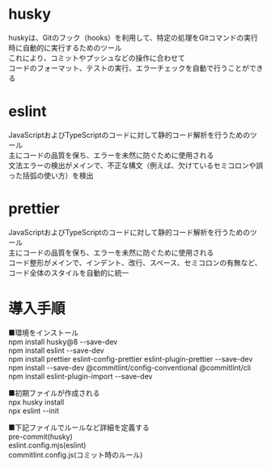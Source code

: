 # husky

huskyは、Gitのフック（hooks）を利用して、特定の処理をGitコマンドの実行時に自動的に実行するためのツール  
これにより、コミットやプッシュなどの操作に合わせて  
コードのフォーマット、テストの実行、エラーチェックを自動で行うことができる

# eslint
JavaScriptおよびTypeScriptのコードに対して静的コード解析を行うためのツール  
主にコードの品質を保ち、エラーを未然に防ぐために使用される  
文法エラーの検出がメインで、不正な構文（例えば、欠けているセミコロンや誤った括弧の使い方）を検出

# prettier
JavaScriptおよびTypeScriptのコードに対して静的コード解析を行うためのツール  
主にコードの品質を保ち、エラーを未然に防ぐために使用される  
コード整形がメインで、インデント、改行、スペース、セミコロンの有無など、コード全体のスタイルを自動的に統一

# 導入手順
■環境をインストール  
npm install husky@8 --save-dev  
npm install eslint --save-dev  
npm install prettier eslint-config-prettier eslint-plugin-prettier --save-dev  
npm install --save-dev @commitlint/config-conventional @commitlint/cli
npm install eslint-plugin-import --save-dev

■初期ファイルが作成される  
npx husky install  
npx eslint --init

■下記ファイルでルールなど詳細を定義する  
pre-commit(husky)  
eslint.config.mjs(eslint)    
commitlint.config.js(コミット時のルール)  





